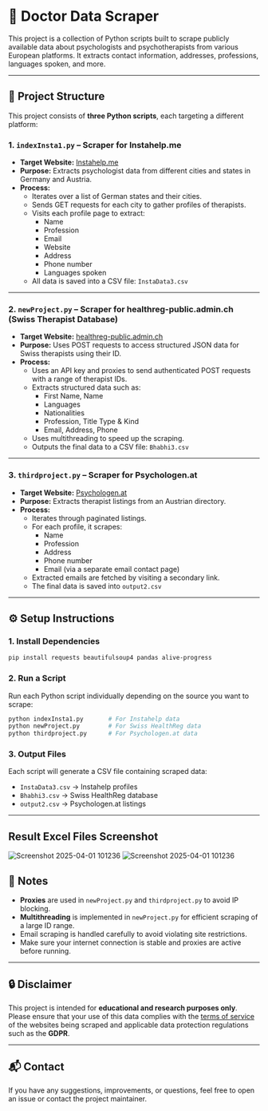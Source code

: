 # 🧠 Doctor Data Scraper

This project is a collection of Python scripts built to scrape publicly available data about psychologists and psychotherapists from various European platforms. It extracts contact information, addresses, professions, languages spoken, and more.

---

## 📁 Project Structure

This project consists of **three Python scripts**, each targeting a different platform:

### 1. `indexInsta1.py` – Scraper for Instahelp.me

- **Target Website:** [Instahelp.me](https://instahelp.me/)
- **Purpose:** Extracts psychologist data from different cities and states in Germany and Austria.
- **Process:**
  - Iterates over a list of German states and their cities.
  - Sends GET requests for each city to gather profiles of therapists.
  - Visits each profile page to extract:
    - Name
    - Profession
    - Email
    - Website
    - Address
    - Phone number
    - Languages spoken
  - All data is saved into a CSV file: `InstaData3.csv`

---

### 2. `newProject.py` – Scraper for healthreg-public.admin.ch (Swiss Therapist Database)

- **Target Website:** [healthreg-public.admin.ch](https://healthreg-public.admin.ch/)
- **Purpose:** Uses POST requests to access structured JSON data for Swiss therapists using their ID.
- **Process:**
  - Uses an API key and proxies to send authenticated POST requests with a range of therapist IDs.
  - Extracts structured data such as:
    - First Name, Name
    - Languages
    - Nationalities
    - Profession, Title Type & Kind
    - Email, Address, Phone
  - Uses multithreading to speed up the scraping.
  - Outputs the final data to a CSV file: `Bhabhi3.csv`

---

### 3. `thirdproject.py` – Scraper for Psychologen.at

- **Target Website:** [Psychologen.at](https://www.psychologen.at/)
- **Purpose:** Extracts therapist listings from an Austrian directory.
- **Process:**
  - Iterates through paginated listings.
  - For each profile, it scrapes:
    - Name
    - Profession
    - Address
    - Phone number
    - Email (via a separate email contact page)
  - Extracted emails are fetched by visiting a secondary link.
  - The final data is saved into `output2.csv`

---

## ⚙️ Setup Instructions

### 1. Install Dependencies

```bash
pip install requests beautifulsoup4 pandas alive-progress
```

### 2. Run a Script

Run each Python script individually depending on the source you want to scrape:

```bash
python indexInsta1.py       # For Instahelp data
python newProject.py        # For Swiss HealthReg data
python thirdproject.py      # For Psychologen.at data
```

### 3. Output Files

Each script will generate a CSV file containing scraped data:

- `InstaData3.csv` → Instahelp profiles
- `Bhabhi3.csv` → Swiss HealthReg database
- `output2.csv` → Psychologen.at listings

---
## Result Excel Files Screenshot
![Screenshot 2025-04-01 101236](https://github.com/user-attachments/assets/6cffc777-5c06-48d4-997d-0a9a5a1c8ec1)
![Screenshot 2025-04-01 101236](https://github.com/user-attachments/assets/9b8863ac-980c-4961-b03b-00509c7540e4)

## 📌 Notes

- **Proxies** are used in `newProject.py` and `thirdproject.py` to avoid IP blocking.
- **Multithreading** is implemented in `newProject.py` for efficient scraping of a large ID range.
- Email scraping is handled carefully to avoid violating site restrictions.
- Make sure your internet connection is stable and proxies are active before running.

---

## 🔒 Disclaimer

This project is intended for **educational and research purposes only**. Please ensure that your use of this data complies with the [terms of service](https://instahelp.me/de/datenschutz/) of the websites being scraped and applicable data protection regulations such as the **GDPR**.

---

## 📬 Contact

If you have any suggestions, improvements, or questions, feel free to open an issue or contact the project maintainer.
